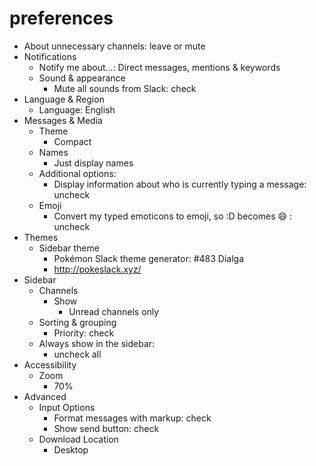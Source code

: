 # preferences
- About unnecessary channels: leave or mute
- Notifications
  - Notify me about…: Direct messages, mentions & keywords
  - Sound & appearance
    - Mute all sounds from Slack: check
- Language & Region
  - Language: English
- Messages & Media
  - Theme
    - Compact
  - Names
    - Just display names
  - Additional options:
    - Display information about who is currently typing a message: uncheck
  - Emoji
    - Convert my typed emoticons to emoji, so :D becomes :smile: : uncheck
- Themes
  - Sidebar theme
    - Pokémon Slack theme generator: #483 Dialga
    - http://pokeslack.xyz/
- Sidebar
  - Channels
    - Show
      - Unread channels only
  - Sorting & grouping
    - Priority: check
  - Always show in the sidebar:
    - uncheck all
- Accessibility
  - Zoom
    - 70%
- Advanced
  - Input Options
    - Format messages with markup: check
    - Show send button: check
  - Download Location
    - Desktop
